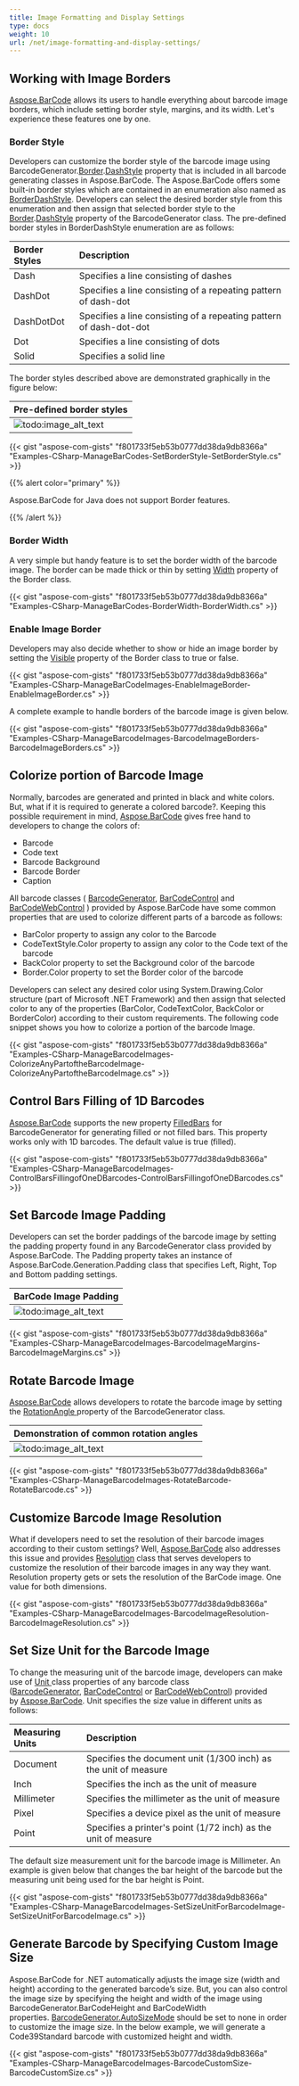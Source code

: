 ```yaml
---
title: Image Formatting and Display Settings
type: docs
weight: 10
url: /net/image-formatting-and-display-settings/
---
```


## **Working with Image Borders**
[Aspose.BarCode](https://apireference.aspose.com/barcode/net/) allows its users to handle everything about barcode image borders, which include setting border style, margins, and its width. Let's experience these features one by one.
### **Border Style**
Developers can customize the border style of the barcode image using BarcodeGenerator.[Border](https://apireference.aspose.com/barcode/net/aspose.barcode.generation/barcodegenerator/properties/border).[DashStyle](https://apireference.aspose.com/barcode/net/aspose.barcode.generation/borderproperties/properties/dashstyle) property that is included in all barcode generating classes in Aspose.BarCode. The Aspose.BarCode offers some built-in border styles which are contained in an enumeration also named as [BorderDashStyle](https://apireference.aspose.com/barcode/net/aspose.barcode/borderdashstyle). Developers can select the desired border style from this enumeration and then assign that selected border style to the [Border](https://apireference.aspose.com/barcode/net/aspose.barcode.generation/barcodegenerator/properties/border).[DashStyle](https://apireference.aspose.com/barcode/net/aspose.barcode.generation/borderproperties/properties/dashstyle) property of the BarcodeGenerator class. The pre-defined border styles in BorderDashStyle enumeration are as follows:

|**Border Styles**|**Description**|
| :- | :- |
|Dash|Specifies a line consisting of dashes|
|DashDot|Specifies a line consisting of a repeating pattern of dash-dot|
|DashDotDot|Specifies a line consisting of a repeating pattern of dash-dot-dot|
|Dot|Specifies a line consisting of dots|
|Solid|Specifies a solid line|
The border styles described above are demonstrated graphically in the figure below:

|**Pre-defined border styles**|
| :- |
|![todo:image_alt_text](image-formatting-and-display-settings_1.jpg)|

{{< gist "aspose-com-gists" "f801733f5eb53b0777dd38da9db8366a" "Examples-CSharp-ManageBarCodes-SetBorderStyle-SetBorderStyle.cs" >}}

{{% alert color="primary" %}} 

Aspose.BarCode for Java does not support Border features.

{{% /alert %}} 
### **Border Width**
A very simple but handy feature is to set the border width of the barcode image. The border can be made thick or thin by setting [Width](https://apireference.aspose.com/barcode/net/aspose.barcode.generation/borderproperties/properties/width) property of the Border class.

{{< gist "aspose-com-gists" "f801733f5eb53b0777dd38da9db8366a" "Examples-CSharp-ManageBarCodes-BorderWidth-BorderWidth.cs" >}}


### **Enable Image Border**
Developers may also decide whether to show or hide an image border by setting the [Visible](https://apireference.aspose.com/barcode/net/aspose.barcode.generation/borderproperties/properties/visible) property of the Border class to true or false.

{{< gist "aspose-com-gists" "f801733f5eb53b0777dd38da9db8366a" "Examples-CSharp-ManageBarCodeImages-EnableImageBorder-EnableImageBorder.cs" >}}

A complete example to handle borders of the barcode image is given below.

{{< gist "aspose-com-gists" "f801733f5eb53b0777dd38da9db8366a" "Examples-CSharp-ManageBarcodeImages-BarcodeImageBorders-BarcodeImageBorders.cs" >}}


## **Colorize portion of Barcode Image**
Normally, barcodes are generated and printed in black and white colors. But, what if it is required to generate a colored barcode?. Keeping this possible requirement in mind, [Aspose.BarCode](https://apireference.aspose.com/barcode/net/) gives free hand to developers to change the colors of:

- Barcode
- Code text
- Barcode Background
- Barcode Border
- Caption

All barcode classes ( [BarcodeGenerator](https://apireference.aspose.com/barcode/net/aspose.barcode.generation/barcodegenerator), [BarCodeControl](https://apireference.aspose.com/barcode/net/aspose.barcode.windows.forms/barcodecontrol) and [BarCodeWebControl](https://apireference.aspose.com/barcode/net/aspose.barcode.web.ui/barcodewebcontrol) ) provided by Aspose.BarCode have some common properties that are used to colorize different parts of a barcode as follows:

- BarColor property to assign any color to the Barcode
- CodeTextStyle.Color property to assign any color to the Code text of the barcode
- BackColor property to set the Background color of the barcode
- Border.Color property to set the Border color of the barcode

Developers can select any desired color using System.Drawing.Color structure (part of Microsoft .NET Framework) and then assign that selected color to any of the properties (BarColor, CodeTextColor, BackColor or BorderColor) according to their custom requirements. The following code snippet shows you how to colorize a portion of the barcode Image.

{{< gist "aspose-com-gists" "f801733f5eb53b0777dd38da9db8366a" "Examples-CSharp-ManageBarcodeImages-ColorizeAnyPartoftheBarcodeImage-ColorizeAnyPartoftheBarcodeImage.cs" >}}


## **Control Bars Filling of 1D Barcodes**
[Aspose.BarCode](https://apireference.aspose.com/barcode/net/) supports the new property [FilledBars](https://apireference.aspose.com/barcode/net/aspose.barcode.generation/barcodegenerator/properties/filledbars) for BarcodeGenerator for generating filled or not filled bars. This property works only with 1D barcodes. The default value is true (filled).

{{< gist "aspose-com-gists" "f801733f5eb53b0777dd38da9db8366a" "Examples-CSharp-ManageBarcodeImages-ControlBarsFillingofOneDBarcodes-ControlBarsFillingofOneDBarcodes.cs" >}}
## **Set Barcode Image Padding**
Developers can set the border paddings of the barcode image by setting the padding property found in any BarcodeGenerator class provided by Aspose.BarCode. The Padding property takes an instance of Aspose.BarCode.Generation.Padding class that specifies Left, Right, Top and Bottom padding settings.

|**BarCode Image Padding**|
| :- |
|![todo:image_alt_text](image-formatting-and-display-settings_2.png)|

{{< gist "aspose-com-gists" "f801733f5eb53b0777dd38da9db8366a" "Examples-CSharp-ManageBarcodeImages-BarcodeImageMargins-BarcodeImageMargins.cs" >}}
## **Rotate Barcode Image**
[Aspose.BarCode](https://apireference.aspose.com/net/barcode) allows developers to rotate the barcode image by setting the [RotationAngle ](https://apireference.aspose.com/barcode/net/aspose.barcode.generation/barcodegenerator/properties/rotationangle)property of the BarcodeGenerator class.

|**Demonstration of common rotation angles**|
| :- |
|![todo:image_alt_text](image-formatting-and-display-settings_3.jpg)|

{{< gist "aspose-com-gists" "f801733f5eb53b0777dd38da9db8366a" "Examples-CSharp-ManageBarcodeImages-RotateBarcode-RotateBarcode.cs" >}}


## **Customize Barcode Image Resolution**
What if developers need to set the resolution of their barcode images according to their custom settings? Well, [Aspose.BarCode](https://apireference.aspose.com/barcode/net/) also addresses this issue and provides [Resolution](https://apireference.aspose.com/barcode/net/aspose.barcode.generation/barcodegenerator/properties/resolution) class that serves developers to customize the resolution of their barcode images in any way they want. Resolution property gets or sets the resolution of the BarCode image. One value for both dimensions.

{{< gist "aspose-com-gists" "f801733f5eb53b0777dd38da9db8366a" "Examples-CSharp-ManageBarcodeImages-BarcodeImageResolution-BarcodeImageResolution.cs" >}}
## **Set Size Unit for the Barcode Image**
To change the measuring unit of the barcode image, developers can make use of [Unit ](https://apireference.aspose.com/barcode/net/aspose.barcode.generation/unit)class properties of any barcode class ([BarcodeGenerator](https://apireference.aspose.com/barcode/net/aspose.barcode.generation/barcodegenerator), [BarCodeControl](https://apireference.aspose.com/barcode/net/aspose.barcode.windows.forms/barcodecontrol) or [BarCodeWebControl](https://apireference.aspose.com/barcode/net/aspose.barcode.web.ui/barcodewebcontrol)) provided by [Aspose.BarCode](https://apireference.aspose.com/barcode/net/). Unit specifies the size value in different units as follows:

|**Measuring Units**|**Description**|
| :- | :- |
|Document|Specifies the document unit (1/300 inch) as the unit of measure|
|Inch|Specifies the inch as the unit of measure|
|Millimeter|Specifies the millimeter as the unit of measure|
|Pixel|Specifies a device pixel as the unit of measure|
|Point|Specifies a printer's point (1/72 inch) as the unit of measure|
The default size measurement unit for the barcode image is Millimeter. An example is given below that changes the bar height of the barcode but the measuring unit being used for the bar height is Point.

{{< gist "aspose-com-gists" "f801733f5eb53b0777dd38da9db8366a" "Examples-CSharp-ManageBarcodeImages-SetSizeUnitForBarcodeImage-SetSizeUnitForBarcodeImage.cs" >}}
## **Generate Barcode by Specifying Custom Image Size**
Aspose.BarCode for .NET automatically adjusts the image size (width and height) according to the generated barcode’s size. But, you can also control the image size by specifying the height and width of the image using BarcodeGenerator.BarCodeHeight and BarCodeWidth properties. [BarcodeGenerator.AutoSizeMode](https://apireference.aspose.com/barcode/net/aspose.barcode.generation/barcodegenerator/properties/autosizemode) should be set to none in order to customize the image size. In the below example, we will generate a Code39Standard barcode with customized height and width.

{{< gist "aspose-com-gists" "f801733f5eb53b0777dd38da9db8366a" "Examples-CSharp-ManageBarcodeImages-BarcodeCustomSize-BarcodeCustomSize.cs" >}}

